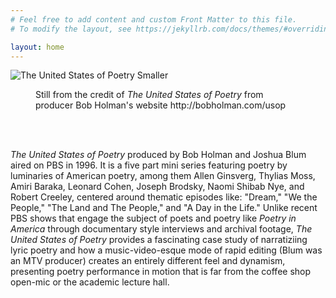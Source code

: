 ```yaml
---
# Feel free to add content and custom Front Matter to this file.
# To modify the layout, see https://jekyllrb.com/docs/themes/#overriding-theme-defaults

layout: home
---
```

![The United States of Poetry Smaller](https://user-images.githubusercontent.com/70542175/217381420-57e82669-505d-4b05-9554-cb15be146cee.png)
<figure>
  <figcaption>Still from the credit of <i>The United States of Poetry </i> from producer Bob Holman's website http://bobholman.com/usop</figcaption>
</figure>    
<br/><br/>
<p><i> The United States of Poetry </i> produced by Bob Holman and Joshua Blum aired on PBS in 1996. It is a five part mini series featuring poetry by luminaries of American poetry, among them Allen Ginsverg, Thylias Moss, Amiri Baraka, Leonard Cohen, Joseph Brodsky, Naomi Shibab Nye, and Robert Creeley, centered around thematic episodes like: "Dream," "We the People," "The Land and The People," and "A Day in the Life." Unlike recent PBS shows that engage the subject of poets and poetry like <i> Poetry in America </i> through documentary style interviews and archival footage, <i> The United States of Poetry </i> provides a fascinating case study of narratiziing lyric poetry and how a music-video-esque mode of rapid editing (Blum was an MTV producer) creates an entirely different feel and dynamism, presenting poetry performance in motion that is far from the coffee shop open-mic or the academic lecture hall. </p>
